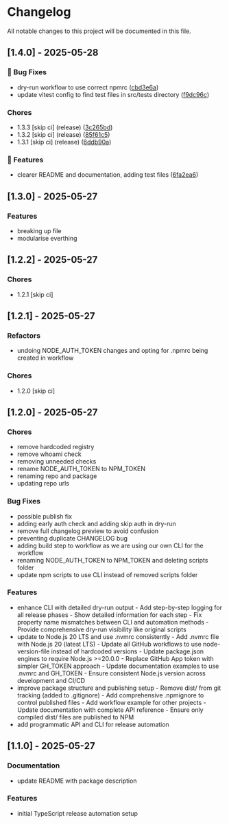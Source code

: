 # Changelog

All notable changes to this project will be documented in this file.

## [1.4.0] - 2025-05-28

### 🐛 Bug Fixes

- dry-run workflow to use correct npmrc ([cbd3e6a](https://github.com/rowanhen/simple-versioning/commit/cbd3e6af547e79f17d3d28f8906963aeff09c482))
- update vitest config to find test files in src/tests directory ([f9dc96c](https://github.com/rowanhen/simple-versioning/commit/f9dc96c15d228250b001ecc5138b6cf6446c09fd))

### Chores

- 1.3.3 [skip ci] (release) ([3c265bd](https://github.com/rowanhen/simple-versioning/commit/3c265bda739f72c447b050252f2fe1b8fce86c56))
- 1.3.2 [skip ci] (release) ([85f61c5](https://github.com/rowanhen/simple-versioning/commit/85f61c565cace803fd5ce68fa03582b75ee2ff70))
- 1.3.1 [skip ci] (release) ([6ddb90a](https://github.com/rowanhen/simple-versioning/commit/6ddb90a5cd543e1762dbf67065818ae696fb159a))

### 🚀 Features

- clearer README and documentation, adding test files ([6fa2ea6](https://github.com/rowanhen/simple-versioning/commit/6fa2ea692989010fb853f25884a8dd2801e3b875))

## [1.3.0] - 2025-05-27

### Features

- breaking up file
- modularise everthing

## [1.2.2] - 2025-05-27

### Chores

- 1.2.1 [skip ci]

## [1.2.1] - 2025-05-27

### Refactors

- undoing NODE_AUTH_TOKEN changes and opting for .npmrc being created in workflow

### Chores

- 1.2.0 [skip ci]

## [1.2.0] - 2025-05-27

### Chores

- remove hardcoded registry
- remove whoami check
- removing unneeded checks
- rename NODE_AUTH_TOKEN to NPM_TOKEN
- renaming repo and package
- updating repo urls

### Bug Fixes

- possible publish fix
- adding early auth check and adding skip auth in dry-run
- remove full changelog preview to avoid confusion
- preventing duplicate CHANGELOG bug
- adding build step to workflow as we are using our own CLI for the workflow
- renaming NODE_AUTH_TOKEN to NPM_TOKEN and deleting scripts folder
- update npm scripts to use CLI instead of removed scripts folder

### Features

- enhance CLI with detailed dry-run output - Add step-by-step logging for all release phases - Show detailed information for each step - Fix property name mismatches between CLI and automation methods - Provide comprehensive dry-run visibility like original scripts
- update to Node.js 20 LTS and use .nvmrc consistently - Add .nvmrc file with Node.js 20 (latest LTS) - Update all GitHub workflows to use node-version-file instead of hardcoded versions - Update package.json engines to require Node.js >=20.0.0 - Replace GitHub App token with simpler GH_TOKEN approach - Update documentation examples to use .nvmrc and GH_TOKEN - Ensure consistent Node.js version across development and CI/CD
- improve package structure and publishing setup - Remove dist/ from git tracking (added to .gitignore) - Add comprehensive .npmignore to control published files - Add workflow example for other projects - Update documentation with complete API reference - Ensure only compiled dist/ files are published to NPM
- add programmatic API and CLI for release automation

## [1.1.0] - 2025-05-27

### Documentation

- update README with package description

### Features

- initial TypeScript release automation setup
